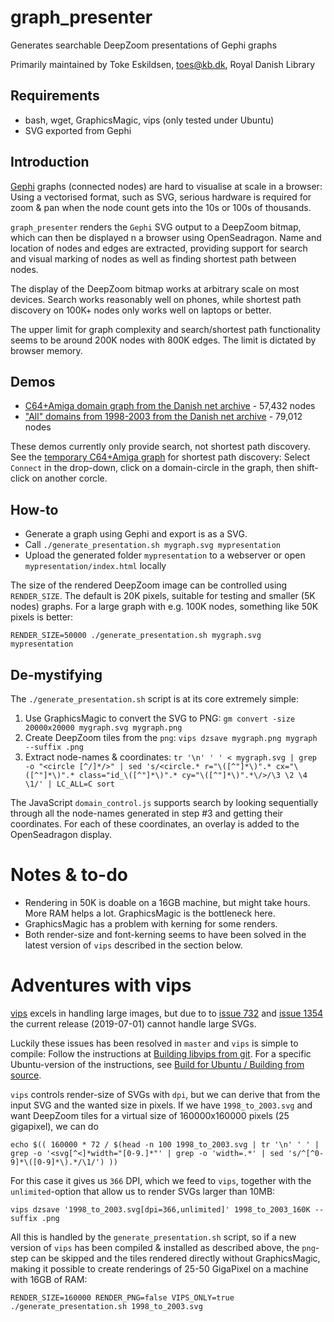 # graph_presenter
Generates searchable DeepZoom presentations of Gephi graphs

Primarily maintained by Toke Eskildsen, [toes@kb.dk](mailto:toes@kb.dk), Royal Danish Library


## Requirements

* bash, wget, GraphicsMagic, vips (only tested under Ubuntu)
* SVG exported from Gephi


## Introduction
[Gephi](https://gephi.org/) graphs (connected nodes) are hard to visualise at scale in a browser:
Using a vectorised format, such as SVG, serious hardware is required for zoom & pan when the node
count gets into the 10s or 100s of thousands.

`graph_presenter` renders the `Gephi` SVG output to a DeepZoom bitmap, which can then be displayed
n a browser using OpenSeadragon. Name and location of nodes and edges are extracted, providing 
support for search and visual marking of nodes as well as finding shortest path between nodes.

The display of the DeepZoom bitmap works at arbitrary scale on most devices. Search works reasonably
well on phones, while shortest path discovery on 100K+ nodes only works well on laptops or better.

The upper limit for graph complexity and search/shortest path functionality seems to be around 200K
nodes with 800K edges. The limit is dictated by browser memory.


## Demos
* [C64+Amiga domain graph from the Danish net archive](https://labs.statsbiblioteket.dk/linkgraph/c64/) - 57,432 nodes
* ["All" domains from 1998-2003 from the Danish net archive](https://labs.statsbiblioteket.dk/linkgraph/1998_to_2003/) - 79,012 nodes

These demos currently only provide search, not shortest path discovery. See the [temporary C64+Amiga graph](https://labs.statsbiblioteket.dk/linkgraph/c64_overlay/) for shortest path discovery: Select `Connect` in the drop-down, click on a domain-circle in the graph, then shift-click on another corcle.


## How-to
* Generate a graph using Gephi and export is as a SVG.
* Call `./generate_presentation.sh mygraph.svg mypresentation`
* Upload the generated folder `mypresentation` to a webserver or open `mypresentation/index.html` locally

The size of the rendered DeepZoom image can be controlled using `RENDER_SIZE`. The default is 20K pixels, suitable for testing and smaller (5K nodes) graphs. For a large graph with e.g. 100K nodes, something like 50K pixels is better:
```
RENDER_SIZE=50000 ./generate_presentation.sh mygraph.svg mypresentation
```

## De-mystifying
The `./generate_presentation.sh` script is at its core extremely simple:

1. Use GraphicsMagic to convert the SVG to PNG: `gm convert -size 20000x20000 mygraph.svg mygraph.png`
2. Create DeepZoom tiles from the `png`: `vips dzsave mygraph.png mygraph --suffix .png`
3. Extract node-names & coordinates: `tr '\n' ' ' < mygraph.svg | grep -o "<circle [^/]*/>" | sed 's/<circle.* r="\([^"]*\)".* cx="\([^"]*\)".* class="id_\([^"]*\)".* cy="\([^"]*\)".*\/>/\3 \2 \4 \1/' | LC_ALL=C sort`

The JavaScript `domain_control.js` supports search by looking sequentially through all the node-names generated in step #3 and getting their coordinates. For each of these coordinates, an overlay is added to the OpenSeadragon display.


# Notes & to-do
* Rendering in 50K is doable on a 16GB machine, but might take hours. More RAM helps a lot. GraphicsMagic is the bottleneck here.
* GraphicsMagic has a problem with kerning for some renders.
* Both render-size and font-kerning seems to have been solved in the latest version of `vips` described in the section below.

# Adventures with vips

[vips](https://github.com/libvips/libvips) excels in handling large images, but due to to [issue 732](https://github.com/libvips/libvips/issues/732) and [issue 1354](https://github.com/libvips/libvips/issues/1354) the current release (2019-07-01) cannot handle large SVGs.

Luckily these issues has been resolved in `master` and `vips` is simple to compile: Follow the instructions at [Building libvips from git](https://github.com/libvips/libvips/tree/add-unlimited-to-svgload#building-libvips-from-git). For a specific Ubuntu-version of the instructions, see [Build for Ubuntu / Building from source](https://github.com/libvips/libvips/wiki/Build-for-Ubuntu#building-from-source).

`vips` controls render-size of SVGs with `dpi`, but we can derive that from the input SVG and the wanted size in pixels. If we have `1998_to_2003.svg` and want DeepZoom tiles for a virtual size of 160000x160000 pixels (25 gigapixel), we can do
```
echo $(( 160000 * 72 / $(head -n 100 1998_to_2003.svg | tr '\n' ' ' | grep -o '<svg[^<]*width="[0-9.]*"' | grep -o 'width=.*' | sed 's/^[^0-9]*\([0-9]*\).*/\1/') ))
```
For this case it gives us `366` DPI, which we feed to `vips`, together with the `unlimited`-option that allow us to render SVGs larger than 10MB:
```
vips dzsave '1998_to_2003.svg[dpi=366,unlimited]' 1998_to_2003_160K --suffix .png
```

All this is handled by the `generate_presentation.sh` script, so if a new version of `vips` has been compiled & installed as described above, the `png`-step can be skipped and the tiles rendered directly without GraphicsMagic, making it possible to create renderings of 25-50 GigaPixel on a machine with 16GB of RAM:

```
RENDER_SIZE=160000 RENDER_PNG=false VIPS_ONLY=true ./generate_presentation.sh 1998_to_2003.svg
```
